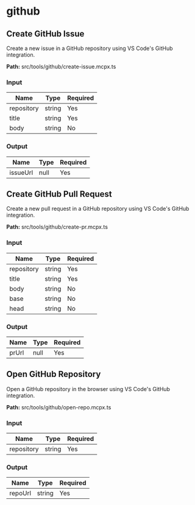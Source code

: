 # github

## Create GitHub Issue

Create a new issue in a GitHub repository using VS Code's GitHub integration.

**Path:** src/tools/github/create-issue.mcpx.ts

### Input
| Name | Type | Required |
| --- | --- | --- |
| repository | string | Yes |
| title | string | Yes |
| body | string | No |

### Output
| Name | Type | Required |
| --- | --- | --- |
| issueUrl | null | Yes |

## Create GitHub Pull Request

Create a new pull request in a GitHub repository using VS Code's GitHub integration.

**Path:** src/tools/github/create-pr.mcpx.ts

### Input
| Name | Type | Required |
| --- | --- | --- |
| repository | string | Yes |
| title | string | Yes |
| body | string | No |
| base | string | No |
| head | string | No |

### Output
| Name | Type | Required |
| --- | --- | --- |
| prUrl | null | Yes |

## Open GitHub Repository

Open a GitHub repository in the browser using VS Code's GitHub integration.

**Path:** src/tools/github/open-repo.mcpx.ts

### Input
| Name | Type | Required |
| --- | --- | --- |
| repository | string | Yes |

### Output
| Name | Type | Required |
| --- | --- | --- |
| repoUrl | string | Yes |

